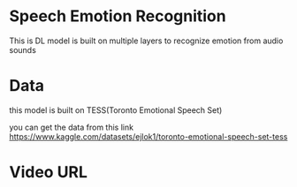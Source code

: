 # Speech Emotion Recognition 

This is DL model is built on multiple layers to recognize emotion from audio sounds 

# Data 
this model is built on TESS(Toronto Emotional Speech Set)

you can get the data from this link 
https://www.kaggle.com/datasets/ejlok1/toronto-emotional-speech-set-tess


# Video URL 

